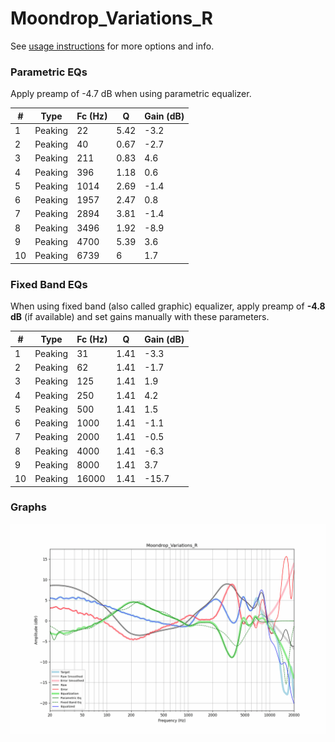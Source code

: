 # Moondrop_Variations_R
See [usage instructions](https://github.com/jaakkopasanen/AutoEq#usage) for more options and info.

### Parametric EQs
Apply preamp of -4.7 dB when using parametric equalizer.

|   # | Type    |   Fc (Hz) |    Q |   Gain (dB) |
|-----|---------|-----------|------|-------------|
|   1 | Peaking |        22 | 5.42 |        -3.2 |
|   2 | Peaking |        40 | 0.67 |        -2.7 |
|   3 | Peaking |       211 | 0.83 |         4.6 |
|   4 | Peaking |       396 | 1.18 |         0.6 |
|   5 | Peaking |      1014 | 2.69 |        -1.4 |
|   6 | Peaking |      1957 | 2.47 |         0.8 |
|   7 | Peaking |      2894 | 3.81 |        -1.4 |
|   8 | Peaking |      3496 | 1.92 |        -8.9 |
|   9 | Peaking |      4700 | 5.39 |         3.6 |
|  10 | Peaking |      6739 | 6    |         1.7 |

### Fixed Band EQs
When using fixed band (also called graphic) equalizer, apply preamp of **-4.8 dB** (if available) and set gains manually with these parameters.

|   # | Type    |   Fc (Hz) |    Q |   Gain (dB) |
|-----|---------|-----------|------|-------------|
|   1 | Peaking |        31 | 1.41 |        -3.3 |
|   2 | Peaking |        62 | 1.41 |        -1.7 |
|   3 | Peaking |       125 | 1.41 |         1.9 |
|   4 | Peaking |       250 | 1.41 |         4.2 |
|   5 | Peaking |       500 | 1.41 |         1.5 |
|   6 | Peaking |      1000 | 1.41 |        -1.1 |
|   7 | Peaking |      2000 | 1.41 |        -0.5 |
|   8 | Peaking |      4000 | 1.41 |        -6.3 |
|   9 | Peaking |      8000 | 1.41 |         3.7 |
|  10 | Peaking |     16000 | 1.41 |       -15.7 |

### Graphs
![](./Moondrop_Variations_R.png)
